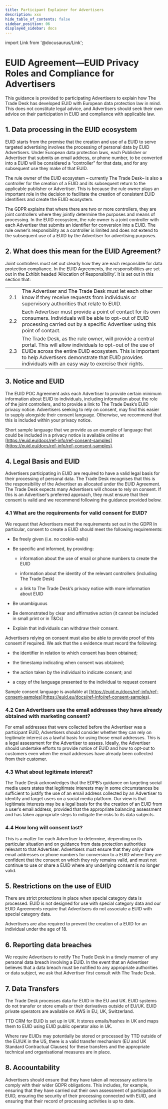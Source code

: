 ```yaml
---
title: Participant Explainer for Advertisers
description: xxx
hide_table_of_contents: false
sidebar_position: 06
displayed_sidebar: docs
---
```


import Link from '@docusaurus/Link';

# EUID Agreement&#8212;EUID Privacy Roles and Compliance for Advertisers

This guidance is provided to participating Advertisers to explain how The Trade Desk has developed EUID with European data protection law in mind. This does not constitute legal advice, and Advertisers should seek their own advice on their participation in EUID and compliance with applicable law.

## 1. Data processing in the EUID ecosystem

EUID starts from the premise that the creation and use of a EUID to serve targeted advertising involves the processing of personal data by EUID Advertisers. Under European data protection laws, each Publisher or Advertiser that submits an email address, or phone number, to be converted into a EUID will be considered a “controller” for that data, and for any subsequent use they make of that EUID.

The rule owner of the EUID ecosystem – currently The Trade Desk– is also a controller for the creation of a EUID and its subsequent return to the applicable publisher or Advertiser. This is because the rule owner plays an important role in the decision to facilitate the creation of consistent EUID identifiers and create the EUID ecosystem.

The GDPR explains that where there are two or more controllers, they are joint controllers where they jointly determine the purposes and means of processing. In the EUID ecosystem, the rule owner is a joint controller with each Advertiser that submits an identifier for conversion into a EUID. The rule owner’s responsibility as a controller is limited and does not extend to the subsequent use of a EUID by the Advertiser for advertising purposes.



## 2. What does this mean for the EUID Agreement?

Joint controllers must set out clearly how they are each responsible for data protection compliance. In the EUID Agreements, the responsibilities are set out in the Exhibit headed ‘Allocation of Responsibility’. It is set out in this section that:

<table style={{ border: "0px" }}>
  <thead>
  </thead>
  <tbody>
    <tr>
      <td>&nbsp;2.1</td>
      <td>The Advertiser and The Trade Desk must let each other know if they receive requests from individuals or supervisory authorities that relate to EUID.</td>
    </tr>
    <tr>
      <td>&nbsp;2.2</td>
      <td>Each Advertiser must provide a point of contact for its own consumers. Individuals will be able to opt-out of EUID processing carried out by a specific Advertiser using this point of contact.</td>
    </tr>
    <tr>
      <td>&nbsp;2.3</td>
      <td>The Trade Desk, as the rule owner, will provide a central portal. This will allow individuals to opt-out of the use of EUIDs across the entire EUID ecosystem. This is important to help Advertisers demonstrate that EUID provides individuals with an easy way to exercise their rights.</td>
    </tr>
  </tbody>
</table>

## 3. Notice and EUID

The EUID POC Agreement asks each Advertiser to provide certain minimum information about EUID to individuals, including information about the role of the joint controllers, and to provide a link to The Trade Desk’s EUID privacy notice. Advertisers seeking to rely on consent, may find this easier to supply alongside their consent language. Otherwise, we recommend that this is included within your privacy notice.

Short sample language that we provide as an example of language that could be included in a privacy notice is available online at [https://euid.eu/docs/ref-info/ref-consent-samples](https://euid.eu/docs/ref-info/ref-consent-samples).

## 4. Legal Basis and EUID

Advertisers participating in EUID are required to have a valid legal basis for their processing of personal data. The Trade Desk recognises that this is the responsibility of the Advertiser as allocated under the EUID Agreement. The Trade Desk expects many Advertisers will choose to rely on consent. If this is an Advertiser’s preferred approach, they must ensure that their consent is valid and we recommend following the guidance provided below.

### 4.1 What are the requirements for valid consent for EUID?

We request that Advertisers meet the requirements set out in the GDPR In particular, consent to create a EUID should meet the following requirements:

- Be freely given (i.e. no cookie-walls)

- Be specific and informed, by providing:

   - information about the use of email or phone numbers to create the EUID

   - information about the identity of the relevant controllers (including The Trade Desk)

   - a link to The Trade Desk’s privacy notice with more information about EUID

- Be unambiguous

- Be demonstrated by clear and affirmative action (it cannot be included in small print or in T&Cs)

- Explain that individuals can withdraw their consent.

Advertisers relying on consent must also be able to provide proof of this consent if required. We ask that the s evidence must record the following:

- the identifier in relation to which consent has been obtained;

- the timestamp indicating when consent was obtained;

- the action taken by the individual to indicate consent; and

- a copy of the language presented to the individual to request consent

Sample consent language is available at [https://euid.eu/docs/ref-info/ref-consent-samples](https://euid.eu/docs/ref-info/ref-consent-samples).

### 4.2 Can Advertisers use the email addresses they have already obtained with marketing consent?

For email addresses that were collected before the Advertiser was a participant EUID, Advertisers should consider whether they can rely on legitimate interest as a lawful basis for using those email addresses. This is a legal assessment for the Advertiser to assess. Ideally, the Advertiser should undertake efforts to provide notice of EUID and how to opt-out to customers even when the email addresses have already been collected from their customer.

### 4.3 What about legitimate interest?

The Trade Desk acknowledges that the EDPB’s guidance on targeting social media users states that legitimate interests may in some circumstances be sufficient to justify the use of an email address collected by an Advertiser to identify and target users on a social media platform. Our view is that legitimate interests may be a legal basis for the the creation of an EUID from a user’s email address, provided that the appropriate balancing assessment and has taken appropriate steps to mitigate the risks to its data subjects.

### 4.4 How long will consent last?

This is a matter for each Advertiser to determine, depending on its particular situation and on guidance from data protection authorities relevant to that Advertiser. Advertisers must ensure that they only share email addresses or phone numbers for conversion to a EUID where they are confident that the consent on which they rely remains valid, and must not continue to use or share a EUID where any underlying consent is no longer valid.

## 5. Restrictions on the use of EUID

There are strict protections in place when special category data is processed. EUID is not designed for use with special category data and our EUID Agreements require that Advertisers do not associate a EUID with special category data.

Advertisers are also required to prevent the creation of a EUID for an individual under the age of 18.

##  6. Reporting data breaches

We require Advertisers to notify The Trade Desk in a timely manner of any personal data breach involving a EUID. In the event that an Advertiser believes that a data breach must be notified to any appropriate authorities or data subject, we ask that Advertiser first consult with The Trade Desk.

## 7. Data Transfers

The Trade Desk processes data for EUID in the EU and UK. EUID systems do not transfer or store emails or their derivatives outside of EU/UK. EUID private operators are available on AWS in EU, UK, Switzerland.

TTD CRM for EUID is set up in UK. It stores emails/hashes in UK and maps them to EUID using EUID public operator also in UK.

Where raw EUIDs may potentially be stored or processed by TTD outside of the EU/UK in the US, there is a valid transfer mechanism (EU and UK Standard Contractual Clauses) for these transfers and the appropriate technical and organisational measures are in place.

## 8. Accountability

Advertisers should ensure that they have taken all necessary actions to comply with their wider GDPR obligations. This includes, for example, ensuring that they have carried out their own assessment of participation in EUID, ensuring the security of their processing connected with EUID, and ensuring that their record of processing activities is up to date.
